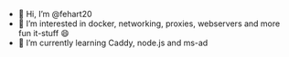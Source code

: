 - 👋 Hi, I’m @fehart20
- 👀 I’m interested in docker, networking, proxies, webservers and more fun it-stuff 😄
- 🌱 I’m currently learning Caddy, node.js and ms-ad
